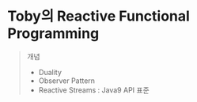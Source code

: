 # Toby의 Reactive Functional Programming

> 개념
> - Duality
> - Observer Pattern
> - Reactive Streams : Java9 API 표준

